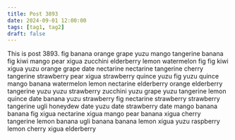 ```yaml
---
title: Post 3893
date: 2024-09-01 12:00:00
tags: [tag1, tag2]
draft: false
---
```

This is post 3893.
fig
banana
orange
grape
yuzu
mango
tangerine
banana
fig
kiwi
mango
pear
xigua
zucchini
elderberry
lemon
watermelon
fig
fig
kiwi
xigua
yuzu
orange
grape
date
nectarine
nectarine
tangerine
cherry
tangerine
strawberry
pear
xigua
strawberry
quince
yuzu
fig
yuzu
quince
mango
banana
watermelon
lemon
nectarine
elderberry
orange
elderberry
tangerine
yuzu
yuzu
strawberry
zucchini
yuzu
grape
yuzu
tangerine
lemon
quince
date
banana
yuzu
strawberry
fig
nectarine
strawberry
strawberry
tangerine
ugli
honeydew
date
yuzu
date
strawberry
date
mango
banana
banana
fig
xigua
nectarine
xigua
mango
pear
banana
xigua
cherry
tangerine
lemon
banana
ugli
banana
banana
lemon
xigua
yuzu
raspberry
lemon
cherry
xigua
elderberry
